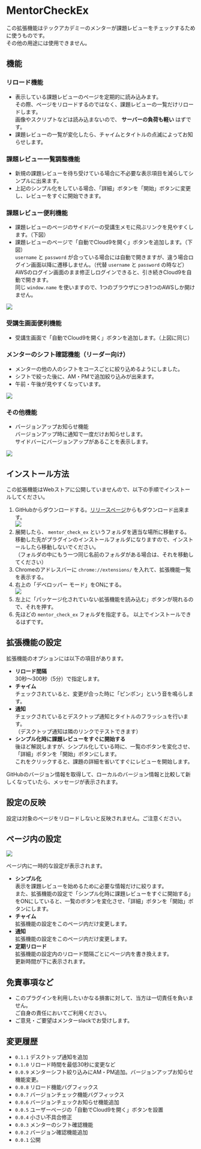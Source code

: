 # MentorCheckEx

この拡張機能はテックアカデミーのメンターが課題レビューをチェックするために使うものです。  
その他の用途には使用できません。

## 機能

### リロード機能
- 表示している課題レビューのページを定期的に読み込みます。  
その際、ページをリロードするのではなく、課題レビューの一覧だけリロードします。  
画像やスクリプトなどは読み込まないので、 **サーバーの負荷も軽い** はずです。
- 課題レビューの一覧が変化したら、チャイムとタイトルの点滅によってお知らせします。

### 課題レビュー一覧調整機能
- 新規の課題レビューを待ち受けている場合に不必要な表示項目を減らしてシンプルに出来ます。
- 上記のシンプル化をしている場合、「詳細」ボタンを「開始」ボタンに変更し、レビューをすぐに開始できます。

### 課題レビュー便利機能
- 課題レビューのページのサイドバーの受講生メモに飛ぶリンクを見やすくします。（下図）
- 課題レビューのページで「自動でCloud9を開く」ボタンを追加します。（下図）  
    `username` と `password` が合っている場合には自動で開きますが、違う場合ログイン画面以降に遷移しません。（代替 `username` と `password` の時など）  
    AWSのログイン画面のまま修正しログインできると、引き続きCloud9を自動で開きます。  
    同じ `window.name` を使いますので、1つのブラウザにつき1つのAWSしか開けません。  

![](./images/99dffdc37dd0a4e65cb0e5247846015f.png)

### 受講生画面便利機能
- 受講生画面で「自動でCloud9を開く」ボタンを追加します。（上図に同じ）

### メンターのシフト確認機能（リーダー向け）
- メンターの他の人のシフトをコースごとに絞り込めるようにしました。
- シフトで絞った後に、AM・PMで追加絞り込みが出来ます。
- 午前・午後が見やすくなっています。  

![](./images/ab4e3a4959e860e7d0c622ad53f63ac3.gif)

### その他機能
- バージョンアップお知らせ機能  
バージョンアップ時に通知で一度だけお知らせします。  
サイドバーにバージョンアップがあることを表示します。  

![](./images/ded75e9647c47369cee634a3a8b09547.png)



## インストール方法

この拡張機能はWebストアに公開していませんので、以下の手順でインストールしてください。

1. GitHubからダウンロードする。[リリースページ](https://github.com/ShigeUe/MentorCheckEx/releases)からもダウンロード出来ます。  
![](./images/f3cdac7da9390c689c62cf086ae2fb26.png)
1. 展開したら、 `mentor_check_ex` というフォルダを適当な場所に移動する。  
移動した先がプラグインのインストールフォルダになりますので、インストールしたら移動しないでください。  
（フォルダの中にもう一つ同じ名前のフォルダがある場合は、それを移動してください）
1. Chromeのアドレスバーに `chrome://extensions/` を入れて、拡張機能一覧を表示する。
1. 右上の「デベロッパー モード」をONにする。  
![](./images/f140067b8a57a156113c0d8c756db6a7.png)
1. 左上に「パッケージ化されていない拡張機能を読み込む」ボタンが現れるので、それを押す。
1. 先ほどの `mentor_check_ex` フォルダを指定する。
以上でインストールできるはずです。

## 拡張機能の設定

拡張機能のオプションには以下の項目があります。

- **リロード間隔**  
30秒～300秒（5分）で指定します。
- **チャイム**  
チェックされていると、変更が合った時に「ピンポン」という音を鳴らします。
- **通知**  
チェックされているとデスクトップ通知とタイトルのフラッシュを行います。  
（デスクトップ通知は隣のリンクでテストできます）
- **シンプル化時に課題レビューをすぐに開始する**  
後ほど解説しますが、シンプル化している時に、一覧のボタンを変化させ、「詳細」ボタンを「開始」ボタンにします。  
これをクリックすると、課題の詳細を省いてすぐにレビューを開始します。

GitHubのバージョン情報を取得して、ローカルのバージョン情報と比較して新しくなっていたら、メッセージが表示されます。

## 設定の反映

設定は対象のページをリロードしないと反映されません。ご注意ください。

## ページ内の設定

![](./images/aeac2451220045731085d0d7fb0e99dc.png)

ページ内に一時的な設定が表示されます。

- **シンプル化**  
表示を課題レビューを始めるために必要な情報だけに絞ります。  
また、拡張機能の設定で「シンプル化時に課題レビューをすぐに開始する」をONにしていると、一覧のボタンを変化させ、「詳細」ボタンを「開始」ボタンにします。
- **チャイム**  
拡張機能の設定をこのページ内だけ変更します。
- **通知**  
拡張機能の設定をこのページ内だけ変更します。
- **定期リロード**  
拡張機能の設定内のリロード間隔ごとにページ内を書き換えます。  
更新時間が下に表示されます。

## 免責事項など
- このプラグインを利用したいかなる損害に対して、当方は一切責任を負いません。  
ご自身の責任においてご利用ください。
- ご意見・ご要望はメンターslackでお受けします。

## 変更履歴
- `0.1.1` デスクトップ通知を追加
- `0.1.0` リロード時間を最低30秒に変更など
- `0.0.9` メンターシフト絞り込みにAM・PM追加。バージョンアップお知らせ機能変更。
- `0.0.8` リロード機能バグフィックス
- `0.0.7` バージョンチェック機能バグフィックス
- `0.0.6` バージョンチェックお知らせ機能追加
- `0.0.5` ユーザーページの「自動でCloud9を開く」ボタンを設置
- `0.0.4` 小さい不具合修正
- `0.0.3` メンターのシフト確認機能
- `0.0.2` バージョン確認機能追加
- `0.0.1` 公開
